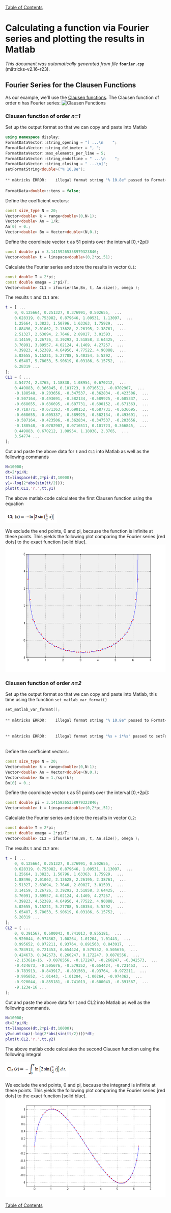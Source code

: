 
[Table of Contents](README.md)


# Calculating a function via Fourier series and plotting the results in Matlab
_This document was automatically generated from file_ **`fourier.cpp`** (mātricks-v2.16-r23).

## Fourier Series for the Clausen Functions
As our example, we'll use the [Clausen functions](http://mathworld.wolfram.com/ClausenFunction.html). The Clausen function of order _n_ has Fourier series: 
![Clausen Functions](ClausenDefinition.png)
### Clausen function of order _n=1_


Set up the output format so that we can copy and paste into Matlab
```C++
using namespace display;
FormatDataVector::string_opening = "[ ...\n    ";
FormatDataVector::string_delimeter = ", ";
FormatDataVector::max_elements_per_line = 5;
FormatDataVector::string_endofline = " ...\n    ";
FormatDataVector::string_closing = " ...\n]";
setFormatString<double>("% 10.8e");
                                                                               
** mātricks ERROR:    illegal format string "% 10.8e" passed to Format<double>
                                                                               
FormatData<double>::tens = false;
```

Define the coefficient vectors: 

```C++
const size_type N = 20;
Vector<double> k = range<double>(0,N-1);
Vector<double> An = 1/k;
An[0] = 0.;
Vector<double> Bn = Vector<double>(N,0.);
```

Define the coordinate vector `t` as 51 points over the interval [0,+2pi]: 

```C++
const double pi = 3.14159265358979323846;
Vector<double> t = linspace<double>(0,2*pi,51);
```

Calculate the Fourier series and store the results in vector `CL1`: 

```C++
const double T = 2*pi;
const double omega = 2*pi/T;
Vector<double> CL1 = ifourier(An,Bn, t, An.size(), omega );
```

The results `t` and `CL1` are:

```Matlab
t = [ ...
    0, 0.125664, 0.251327, 0.376991, 0.502655,  ...
    0.628319, 0.753982, 0.879646, 1.00531, 1.13097,  ...
    1.25664, 1.3823, 1.50796, 1.63363, 1.75929,  ...
    1.88496, 2.01062, 2.13628, 2.26195, 2.38761,  ...
    2.51327, 2.63894, 2.7646, 2.89027, 3.01593,  ...
    3.14159, 3.26726, 3.39292, 3.51858, 3.64425,  ...
    3.76991, 3.89557, 4.02124, 4.1469, 4.27257,  ...
    4.39823, 4.52389, 4.64956, 4.77522, 4.90088,  ...
    5.02655, 5.15221, 5.27788, 5.40354, 5.5292,  ...
    5.65487, 5.78053, 5.90619, 6.03186, 6.15752,  ...
    6.28319 ...
]; 
CL1 = [ ...
    3.54774, 2.3765, 1.18838, 1.08954, 0.670212,  ...
    0.449883, 0.366845, 0.101723, 0.0716511, -0.0702907,  ...
    -0.188548, -0.203656, -0.347537, -0.362834, -0.423506,  ...
    -0.507164, -0.493691, -0.582134, -0.589925, -0.605337,  ...
    -0.668655, -0.636695, -0.687731, -0.690152, -0.671363,  ...
    -0.718771, -0.671363, -0.690152, -0.687731, -0.636695,  ...
    -0.668655, -0.605337, -0.589925, -0.582134, -0.493691,  ...
    -0.507164, -0.423506, -0.362834, -0.347537, -0.203656,  ...
    -0.188548, -0.0702907, 0.0716511, 0.101723, 0.366845,  ...
    0.449883, 0.670212, 1.08954, 1.18838, 2.3765,  ...
    3.54774 ...
]; 
```
Cut and paste the above data for `t` and `CL1` into Matlab as well as the following commands

```Matlab
N=10000;
dt=2*pi/N;
tt=linspace(dt,2*pi-dt,10000);
y1=-log(2*abs(sin(tt/2)));
plot(t,CL1,'r.',tt,y1)
```
The above matlab code calculates the first Clausen function using the equation


![Closed form for CL1(t)](ClausenFormula_n1.png)


We exclude the end points, 0 and pi, because the function is infinite at these points.
This yields the following plot comparing the Fourier series [red dots] to the exact function [solid blue].
![Fourier Series for CL1</sub>(t)](ClausenFourierSeries_n1.png)
### Clausen function of order _n=2_


Set up the output format so that we can copy and paste into Matlab, this time using the function `set_matlab_var_format()`
```C++
set_matlab_var_format();
                                                                               
** mātricks ERROR:    illegal format string "% 10.8e" passed to Format<double>
                                                                               
                                                                               
** mātricks ERROR:    illegal format string "%s + i*%s" passed to setFormatStringComplex
                                                                               
```

Define the coefficient vectors: 

```C++
const size_type N = 20;
Vector<double> k = range<double>(0,N-1);
Vector<double> An = Vector<double>(N,0.);
Vector<double> Bn = 1./sqr(k);
Bn[0] = 0.;
```

Define the coordinate vector `t` as 51 points over the interval [0,+2pi]: 

```C++
const double pi = 3.14159265358979323846;
Vector<double> t = linspace<double>(0,2*pi,51);
```

Calculate the Fourier series and store the results in vector `CL2`: 

```C++
const double T = 2*pi;
const double omega = 2*pi/T;
Vector<double> CL2 = ifourier(An,Bn, t, An.size(), omega );
```

The results `t` and `CL2` are:

```Matlab
t = [ ...
    0, 0.125664, 0.251327, 0.376991, 0.502655,  ...
    0.628319, 0.753982, 0.879646, 1.00531, 1.13097,  ...
    1.25664, 1.3823, 1.50796, 1.63363, 1.75929,  ...
    1.88496, 2.01062, 2.13628, 2.26195, 2.38761,  ...
    2.51327, 2.63894, 2.7646, 2.89027, 3.01593,  ...
    3.14159, 3.26726, 3.39292, 3.51858, 3.64425,  ...
    3.76991, 3.89557, 4.02124, 4.1469, 4.27257,  ...
    4.39823, 4.52389, 4.64956, 4.77522, 4.90088,  ...
    5.02655, 5.15221, 5.27788, 5.40354, 5.5292,  ...
    5.65487, 5.78053, 5.90619, 6.03186, 6.15752,  ...
    6.28319 ...
]; 
CL2 = [ ...
    0, 0.391567, 0.600043, 0.741013, 0.855181,  ...
    0.920044, 0.974362, 1.00264, 1.01204, 1.01443,  ...
    0.995652, 0.972211, 0.93764, 0.891563, 0.843917,  ...
    0.783913, 0.721453, 0.654424, 0.579352, 0.505676,  ...
    0.424673, 0.342573, 0.260247, 0.172247, 0.0878556,  ...
    -2.15361e-16, -0.0878556, -0.172247, -0.260247, -0.342573,  ...
    -0.424673, -0.505676, -0.579352, -0.654424, -0.721453,  ...
    -0.783913, -0.843917, -0.891563, -0.93764, -0.972211,  ...
    -0.995652, -1.01443, -1.01204, -1.00264, -0.974362,  ...
    -0.920044, -0.855181, -0.741013, -0.600043, -0.391567,  ...
    -9.123e-16 ...
]; 
```
Cut and paste the above data for t and CL2 into Matlab as well as the following commands.

```Matlab
N=10000;
dt=2*pi/N;
tt=linspace(dt,2*pi-dt,10000);
y2=cumtrapz(-log(2*abs(sin(tt/2))))*dt;
plot(t,CL2,'r.',tt,y2)
```
The above matlab code calculates the second Clausen function using the following integral


![Closed form for CL2(t)](ClausenFormula_n2.png)


We exclude the end points, 0 and pi, because the integrand is infinite at these points.
This yields the following plot comparing the Fourier series [red dots] to the exact function [solid blue].
![Fourier Series for CL2(t)](ClausenFourierSeries_n2.png)

[Table of Contents](README.md)
